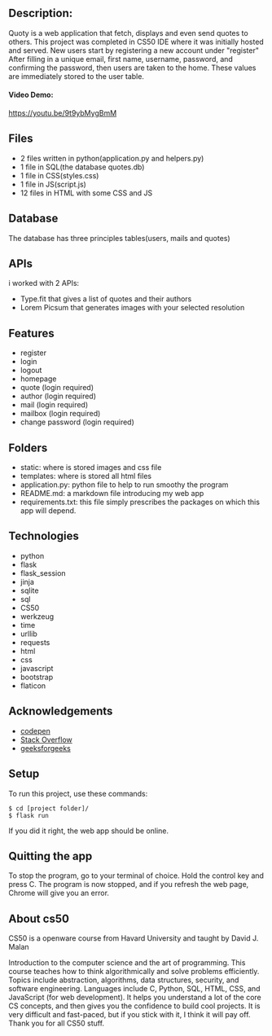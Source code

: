 ## Description:
Quoty is a web application that fetch, displays and even send quotes to others.
This project was completed in CS50 IDE where it was initially hosted and served.
New users start by registering a new account under "register" After filling in a unique email, first name, username, password, and confirming the password, then users are taken to the home. These values are immediately stored to the user table.

#### Video Demo:
https://youtu.be/9t9ybMygBmM

## Files
* 2 files written in python(application.py and helpers.py)
* 1 file in SQL(the database quotes.db)
* 1 file in CSS(styles.css)
* 1 file in JS(script.js)
* 12 files in HTML with some CSS and JS

## Database
The database has three principles tables(users, mails and quotes)

## APIs
i worked with 2 APIs:
* Type.fit that gives a list of quotes and their authors
* Lorem Picsum that generates images with your selected resolution

## Features
* register
* login
* logout
* homepage
* quote (login required)
* author (login required)
* mail (login required)
* mailbox (login required)
* change password (login required)

## Folders
- static: where is stored images and css file
- templates: where is stored all html files
- application.py: python file to help to run smoothy the program
- README.md: a markdown file introducing my web app
- requirements.txt: this file simply prescribes the packages on which this app will depend.

## Technologies
* python
* flask
* flask_session
* jinja
* sqlite
* sql
* CS50
* werkzeug
* time
* urllib
* requests
* html
* css
* javascript
* bootstrap
* flaticon

## Acknowledgements
* [codepen](https://codepen.io/trending)
* [Stack Overflow](https://stackoverflow.com)
* [geeksforgeeks](https://www.geeksforgeeks.org/)


## Setup
To run this project, use these commands:

```
$ cd [project folder]/
$ flask run
```
If you did it right, the web app should be online.

## Quitting the app
To stop the program, go to your terminal of choice. Hold the control key and press C. The program is now stopped, and if you refresh the web page, Chrome will give you an error.

## About cs50
CS50 is a openware course from Havard University and taught by David J. Malan

Introduction to the computer science and the art of programming. This course teaches how to think algorithmically and solve problems efficiently. Topics include abstraction, algorithms, data structures, security, and software engineering. Languages include C, Python, SQL, HTML, CSS, and JavaScript (for web development).
It helps you understand a lot of the core CS concepts, and then gives you the confidence to build cool projects. It is very difficult and fast-paced, but if you stick with it, I think it will pay off.
Thank you for all CS50 stuff.
